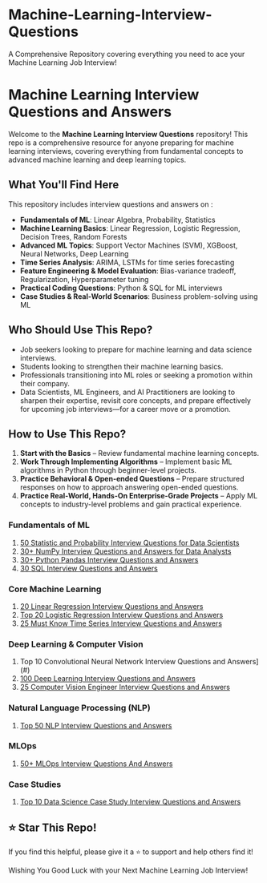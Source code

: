 # Machine-Learning-Interview-Questions
A Comprehensive Repository covering everything you need to ace your Machine Learning Job Interview! 
# Machine Learning Interview Questions and Answers

Welcome to the **Machine Learning Interview Questions** repository! This repo is a comprehensive resource for anyone preparing for machine learning interviews, covering everything from fundamental concepts to advanced machine learning and deep learning topics.

## What You'll Find Here 
This repository includes interview questions and answers on :
- **Fundamentals of ML**: Linear Algebra, Probability, Statistics
- **Machine Learning Basics**: Linear Regression, Logistic Regression, Decision Trees, Random Forests
- **Advanced ML Topics**: Support Vector Machines (SVM), XGBoost, Neural Networks, Deep Learning
- **Time Series Analysis**: ARIMA, LSTMs for time series forecasting
- **Feature Engineering & Model Evaluation**: Bias-variance tradeoff, Regularization, Hyperparameter tuning
- **Practical Coding Questions**: Python & SQL for ML interviews
- **Case Studies & Real-World Scenarios**: Business problem-solving using ML

## Who Should Use This Repo?
- Job seekers looking to prepare for machine learning and data science interviews.
- Students looking to strengthen their machine learning basics.
- Professionals transitioning into ML roles or seeking a promotion within their company.
-  Data Scientists, ML Engineers, and AI Practitioners are looking to sharpen their expertise, revisit core concepts, and prepare 
   effectively for upcoming job interviews—for a career move or a promotion.

## How to Use This Repo?
1. **Start with the Basics** – Review fundamental machine learning concepts.
2. **Work Through Implementing Algorithms** – Implement basic ML algorithms in Python through beginner-level projects.
3. **Practice Behavioral & Open-ended Questions** – Prepare structured responses on how to approach answering open-ended questions.
4. **Practice Real-World, Hands-On Enterprise-Grade Projects** – Apply ML concepts to industry-level problems and gain practical experience.

### Fundamentals of ML

1. [50 Statistic and Probability Interview Questions for Data Scientists](#)
2. [30+ NumPy Interview Questions and Answers for Data Analysts](#)
3. [30+ Python Pandas Interview Questions and Answers](#)
4. [30 SQL Interview Questions and Answers](#)

### Core Machine Learning  
1. [20 Linear Regression Interview Questions and Answers](#)  
2. [Top 20 Logistic Regression Interview Questions and Answers](#)
3. [25 Must Know Time Series Interview Questions and Answers](#)  

### Deep Learning & Computer Vision  
1. Top 10 Convolutional Neural Network Interview Questions and Answers](#)
2. [100 Deep Learning Interview Questions and Answers](#)
3. [25 Computer Vision Engineer Interview Questions and Answers](#)  

### Natural Language Processing (NLP)  
1. [Top 50 NLP Interview Questions and Answers](#)  

### MLOps  
1. [50+ MLOps Interview Questions And Answers](#)  

### Case Studies  
1. [Top 10 Data Science Case Study Interview Questions and Answers](#)  

## ⭐ Star This Repo!
If you find this helpful, please give it a ⭐ to support and help others find it!

Wishing You Good Luck with your Next Machine Learning Job Interview!
